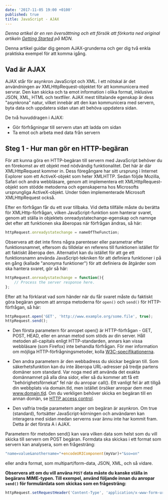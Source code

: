 ```yaml
---
date: '2017-11-05 19:00 +0100'
published: true
title: JavaScript - AJAX
---
```

*Denna artikel är en ren översättning och ett försök att förkorta ned original artikeln [Getting Started](https://developer.mozilla.org/en-US/docs/AJAX/Getting_Started) på MDN.*

Denna artikel guidar dig genom AJAX-grunderna och ger dig två enkla praktiska exempel för att komma igång.

## Vad är AJAX

AJAX står för asynkron JavaScript och XML. I ett nötskal är det användningen av XMLHttpRequest-objektet för att kommunicera med servrar. Den kan skicka och ta emot information i olika format, inklusive JSON, XML, HTML och textfiler. AJAX mest tilltalande egenskap är dess "asynkrona" natur, vilket innebär att den kan kommunicera med servern, byta data och uppdatera sidan utan att behöva uppdatera sidan.

De två huvuddragen i AJAX:

* Gör förfrågningar till servern utan att ladda om sidan
* Ta emot och arbeta med data från servern

## Steg 1 - Hur man gör en HTTP-begäran

För att kunna göra en HTTP-begäran till servern med JavaScript behöver du en förekomst av ett objekt med nödvändig funktionalitet. Det här är där XMLHttpRequest kommer in. Dess föregångare har sitt ursprung i Internet Explorer som ett ActiveX-objekt som heter XMLHTTP. Sedan följde Mozilla, Safari och andra webbläsare, genom att implementera ett XMLHttpRequest-objekt som stödde metoderna och egenskaperna hos Microsofts ursprungliga ActiveX-objekt. Under tiden implementerade Microsoft XMLHttpRequest också.

Efter en förfrågan får du ett svar tillbaka. Vid detta tillfälle måste du berätta för XMLHttp-förfrågan, vilken JavaScript-funktion som hanterar svaret, genom att ställa in objektets onreadystatechange-egenskap och namnge det efter att funktionen ska åberopas när förfrågan ändras, så här:

```js
httpRequest.onreadystatechange = nameOfTheFunction;
```

Observera att det inte finns några parenteser eller parametrar efter funktionsnamnet, eftersom du tilldelar en referens till funktionen istället för att faktiskt åberopa den. Alternativt kan du istället för att ge ett funktionsnamn använda JavaScript-tekniken för att definiera funktioner i på en gång (kallade "anonyma funktioner") för att definiera de åtgärder som ska hantera svaret, gör så här:

```js
httpRequest.onreadystatechange = function(){
    // Process the server response here.
};
```

Efter att ha förklarat vad som händer när du får svaret måste du faktiskt göra begäran genom att anropa metoderna för `open()` och `send()` för HTTP-förfrågan, så här:

```js
httpRequest.open('GET', 'http://www.example.org/some.file', true);
httpRequest.send();
```

* Den första parametern för anropet open() är HTTP-förfrågan - GET, POST, HEAD, eller en annan metod som stöds av din server. Håll metoden all-capitals enligt HTTP-standarden, annars kan vissa webbläsare (som Firefox) inte behandla förfrågan. För mer information om möjliga HTTP-förfrågningsmetoder, kolla [W3C-specifikationerna](https://www.w3.org/Protocols/rfc2616/rfc2616-sec9.html).

* Den andra parametern är den webbadress du skickar begäran till. Som säkerhetsfunktion kan du inte åberopa URL-adresser på tredje partens domäner som standard. Var noga med att använda det exakta domännamnet på alla dina sidor, eller så du kommer att få ett "behörighetsförnekat" fel när du anropar call(). Ett vanligt fel är att tillgå din webbplats via domain.tld, men istället örsöker anropar dem med www.domain.tld. Om du verkligen behöver skicka en begäran till en annan domän, se [HTTP access control](https://developer.mozilla.org/en-US/docs/Web/HTTP/CORS).

* Den valfria tredje parametern anger om begäran är asynkron. Om true (standard), fortsätter JavaScript-körningen och användaren kan interagera med sidan medan serverns svar ännu inte har kommit fram. Detta är det första A i AJAX.

Parametern för metoden send() kan vara vilken data som helst som du vill skicka till servern om POST begäran. Formdata ska skickas i ett format som servern kan analysera, som en frågesträng:

```js
"name=value&anothername="+encodeURIComponent(myVar)+"&so=on"
```

eller andra format, som multipart/form-data, JSON, XML, och så vidare.

**Observera att om du vill använa `POST` data måste du kanske ställa in begärans MIME-typen. Till exempel, använd följande innan du anropar `send()` för formulärdata som skickas som en frågesträng:**

```js
httpRequest.setRequestHeader('Content-Type', 'application/x-www-form-urlencoded');
```



